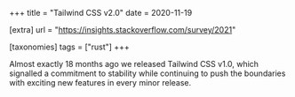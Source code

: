 +++
title = "Tailwind CSS v2.0"
date = 2020-11-19

[extra]
url = "https://insights.stackoverflow.com/survey/2021"

[taxonomies]
tags = ["rust"]
+++

Almost exactly 18 months ago we released Tailwind CSS v1.0, which signalled a commitment to stability while continuing to push the boundaries with exciting new features in every minor release.